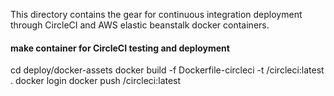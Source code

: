 This directory contains the gear for continuous integration deployment through CircleCI and AWS elastic beanstalk docker containers.


#### make container for CircleCI testing and deployment
cd deploy/docker-assets
docker build -f Dockerfile-circleci -t <username>/circleci:latest .
docker login
docker push <username>/circleci:latest
